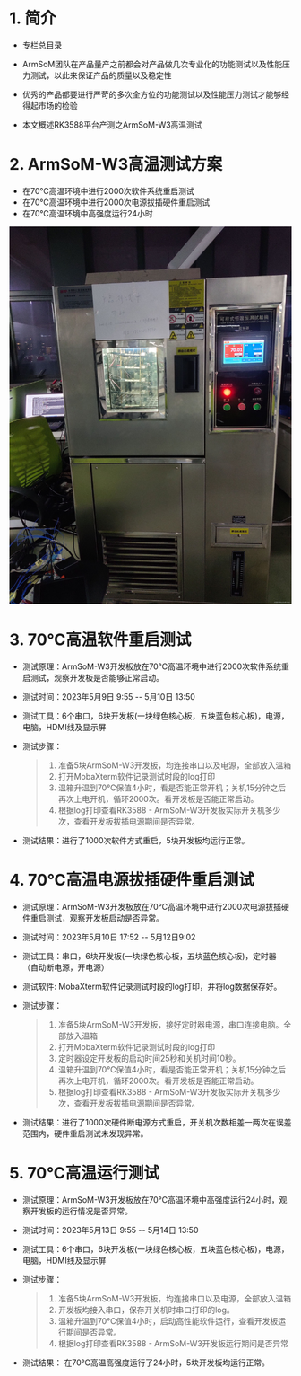 # 1. 简介
- [专栏总目录](https://blog.csdn.net/nb124667390/article/details/130725546)

- ArmSoM团队在产品量产之前都会对产品做几次专业化的功能测试以及性能压力测试，以此来保证产品的质量以及稳定性

- 优秀的产品都要进行严苛的多次全方位的功能测试以及性能压力测试才能够经得起市场的检验

- 本文概述RK3588平台产测之ArmSoM-W3高温测试

# 2. ArmSoM-W3高温测试方案
-  在70℃高温环境中进行2000次软件系统重启测试
-  在70℃高温环境中进行2000次电源拔插硬件重启测试
-  在70℃高温环境中高强度运行24小时

![High temperature test setup](https://github.com/ArmSoM/Embedded-Technology-Blog/blob/main/image/armsom-test/High-temperature-test.jpeg#pic_left=500x)

# 3. 70℃高温软件重启测试
- 测试原理：ArmSoM-W3开发板放在70℃高温环境中进行2000次软件系统重启测试，观察开发板是否能够正常启动。
- 测试时间：2023年5月9日 9:55 -- 5月10日 13:50
- 测试工具：6个串口，6块开发板(一块绿色核心板，五块蓝色核心板)，电源，电脑，HDMI线及显示屏
- 测试步骤：
	
	
	> 1. 准备5块ArmSoM-W3开发板，均连接串口以及电源，全部放入温箱
	> 2. 打开MobaXterm软件记录测试时段的log打印
	> 3. 温箱升温到70℃保值4小时，看是否能正常开机；关机15分钟之后再次上电开机，循环2000次。看开发板是否能正常启动。
	> 4. 根据log打印查看RK3588 - ArmSoM-W3开发板实际开关机多少次，查看开发板拔插电源期间是否异常。


- 测试结果：进行了1000次软件方式重启，5块开发板均运行正常。

# 4. 70℃高温电源拔插硬件重启测试
- 测试原理：ArmSoM-W3开发板放在70℃高温环境中进行2000次电源拔插硬件重启测试，观察开发板启动是否异常。
- 测试时间：2023年5月10日 17:52 -- 5月12日9:02

- 测试工具：串口，6块开发板(一块绿色核心板，五块蓝色核心板)，定时器（自动断电源，开电源）

- 测试软件:   MobaXterm软件记录测试时段的log打印，并将log数据保存好。

- 测试步骤：


	> 1. 准备5块ArmSoM-W3开发板，接好定时器电源，串口连接电脑。全部放入温箱
	> 2. 打开MobaXterm软件记录测试时段的log打印
	> 3. 定时器设定开发板的启动时间25秒和关机时间10秒。
	> 4. 温箱升温到70℃保值4小时，看是否能正常开机；关机15分钟之后再次上电开机，循环2000次。看开发板是否能正常启动。
	> 5. 根据log打印查看RK3588 - ArmSoM-W3开发板实际开关机多少次，查看开发板拔插电源期间是否异常。

- 测试结果：进行了1000次硬件断电源方式重启，开关机次数相差一两次在误差范围内，硬件重启测试未发现异常。
# 5. 70℃高温运行测试
- 测试原理：ArmSoM-W3开发板放在70℃高温环境中高强度运行24小时，观察开发板的运行情况是否异常。
- 测试时间：2023年5月13日 9:55 -- 5月14日 13:50
- 测试工具：6个串口，6块开发板(一块绿色核心板，五块蓝色核心板)，电源，电脑，HDMI线及显示屏
- 测试步骤：
	
	> 1. 准备5块ArmSoM-W3开发板，均连接串口以及电源，全部放入温箱
	> 2. 开发板均接入串口，保存开关机时串口打印的log。
	> 3. 温箱升温到70℃保值4小时，启动高性能软件运行，查看开发板运行期间是否异常。
	> 4. 根据log打印查看RK3588 - ArmSoM-W3开发板运行期间是否异常

- 测试结果： 在70℃高温高强度运行了24小时，5块开发板均运行正常。